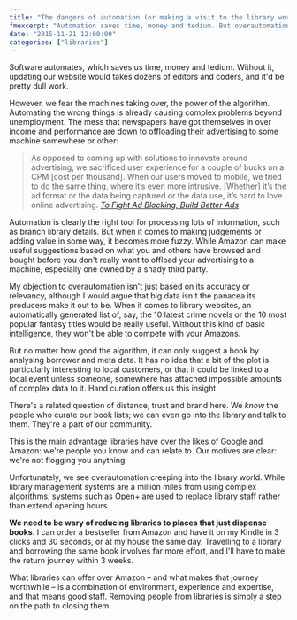 ```yaml
---
title: "The dangers of automation (or making a visit to the library worth it)"
fmexcerpt: "Automation saves time, money and tedium. But overautomation destroys the things that differentiate libraries."
date: "2015-11-21 12:00:00"
categories: ["libraries"]
---
```



Software automates, which saves us time, money and tedium. Without it, updating our website would takes dozens of editors and coders, and it'd be pretty dull work.

However, we fear the machines taking over, the power of the algorithm. Automating the wrong things is already causing complex problems beyond unemployment. The mess that newspapers have got themselves in over income and performance are down to offloading their advertising to some machine somewhere or other:

> As opposed to coming up with solutions to innovate around advertising, we sacrificed user experience for a couple of bucks on a CPM [cost per thousand]. When our users moved to mobile, we tried to do the same thing, where it’s even more intrusive. [Whether] it’s the ad format or the data being captured or the data use, it’s hard to love online advertising. <cite>[To Fight Ad Blocking, Build Better Ads](https://niemanreports.org/articles/to-fight-ad-blocking-build-better-ads/)</cite>

Automation is clearly the right tool for processing lots of information, such as branch library details. But when it comes to making judgements or adding value in some way, it becomes more fuzzy. While Amazon can make useful suggestions based on what you and others have browsed and bought before you don't really want to offload your advertising to a machine, especially one owned by a shady third party.

My objection to overautomation isn't just based on its accuracy or relevancy, although I would argue that big data isn't the panacea its producers make it out to be. When it comes to library websites, an automatically generated list of, say, the 10 latest crime novels or the 10 most popular fantasy titles would be really useful. Without this kind of basic intelligence, they won't be able to compete with your Amazons.

But no matter how good the algorithm, it can only suggest a book by analysing borrower and meta data. It has no idea that a bit of the plot is particularly interesting to local customers, or that it could be linked to a local event unless someone, somewhere has attached impossible amounts of complex data to it. Hand curation offers us this insight.

There's a related question of distance, trust and brand here. We _know_ the people who curate our book lists; we can even go into the library and talk to them. They're a part of our community.

This is the main advantage libraries have over the likes of Google and Amazon: we're people you know and can relate to. Our motives are clear: we're not flogging you anything.

Unfortunately, we see overautomation creeping into the library world. While library management systems are a million miles from using complex algorithms, systems such as [Open+](https://www.bibliotheca.com/3/index.php/en-uk/our-solutions/24-hour-library-open) are used to replace library staff rather than extend opening hours.

**We need to be wary of reducing libraries to places that just dispense books**. I can order a bestseller from Amazon and have it on my Kindle in 3 clicks and 30 seconds, or at my house the same day. Travelling to a library and borrowing the same book involves far more effort, and I'll have to make the return journey within 3 weeks.

What libraries can offer over Amazon &#8211; and what makes that journey worthwhile &#8211; is a combination of environment, experience and expertise, and that means good staff. Removing people from libraries is simply a step on the path to closing them.
